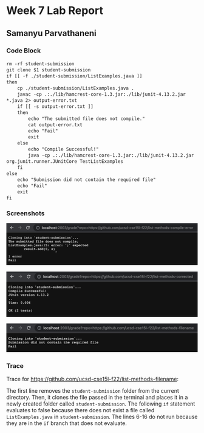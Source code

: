 # Week 7 Lab Report

## Samanyu Parvathaneni

### Code Block

```
rm -rf student-submission
git clone $1 student-submission
if [[ -f ./student-submission/ListExamples.java ]]
then
    cp ./student-submission/ListExamples.java .
    javac -cp .:./lib/hamcrest-core-1.3.jar:./lib/junit-4.13.2.jar *.java 2> output-error.txt
    if [[ -s output-error.txt ]]
    then
        echo "The submitted file does not compile."
        cat output-error.txt
        echo "Fail"
        exit
    else
        echo "Compile Successful!"
        java -cp .:./lib/hamcrest-core-1.3.jar:./lib/junit-4.13.2.jar org.junit.runner.JUnitCore TestListExamples
    fi
else
    echo "Submission did not contain the required file"
    echo "Fail"
    exit
fi
```
### Screenshots

![image](./CompileError.png)

![image](./Corrected.png)

![image](./FileName.png)

### Trace

Trace for https://github.com/ucsd-cse15l-f22/list-methods-filename:

The first line removes the `student-submission` folder from the current directory. Then, it clones the file passed in the terminal and places it in a newly created folder called `student-submission`. The following `if` statement evaluates to false because there does not exist a file called `ListExamples.java` in `student-submission`. The lines 6-16 do not run because they are in the `if` branch that does not evaluate.
